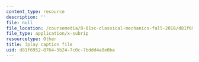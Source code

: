 ```yaml
---
content_type: resource
description: ''
file: null
file_location: /coursemedia/8-01sc-classical-mechanics-fall-2016/d81f695287645b247c0c7bddd4a8e0ba_7WDiK3flILc.srt
file_type: application/x-subrip
resourcetype: Other
title: 3play caption file
uid: d81f6952-8764-5b24-7c0c-7bddd4a8e0ba
---
```


